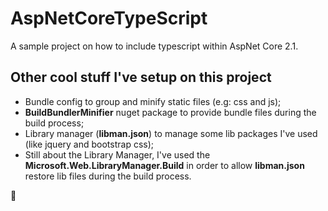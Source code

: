 # AspNetCoreTypeScript
A sample project on how to include typescript within AspNet Core 2.1.

## Other cool stuff I've setup on this project

* Bundle config to group and minify static files (e.g: css and js);
* __BuildBundlerMinifier__ nuget package to provide bundle files during the build process;
* Library manager (__libman.json__) to manage some lib packages I've used (like jquery and bootstrap css);
* Still about the Library Manager, I've used the __Microsoft.Web.LibraryManager.Build__ in order to allow __libman.json__ restore lib files during the build process.

:metal:
